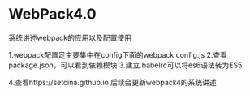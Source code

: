 # WebPack4.0
系统讲述webpack的应用以及配置使用


1.webpack配置足主要集中在config下面的webpack.config.js
2.查看package.json，可以看到依赖模块
3.建立.babelrc可以将es6语法转为ES5

4.查看https://setcina.github.io   后续会更新webpack4的系统讲述
